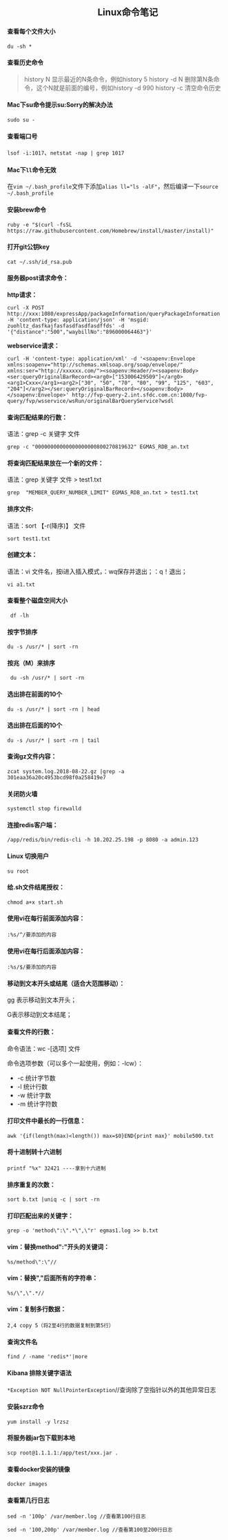 ## &emsp;&emsp;&emsp;&emsp;&emsp;&emsp;&emsp;&emsp;&emsp;&emsp;Linux命令笔记


#### 查看每个文件大小

`du -sh *`

#### 查看历史命令

> history N 显示最近的N条命令，例如history 5
> history -d N 删除第N条命令，这个N就是前面的编号，例如history -d 990
> history -c 清空命令历史

#### Mac下su命令提示su:Sorry的解决办法

`sudo su -`

#### 查看端口号

`lsof -i:1017`、`netstat -nap | grep 1017`

#### Mac下`ll`命令无效

在`vim ~/.bash_profile`文件下添加`alias ll="ls -alF"`，然后编译一下`source ~/.bash_profile`

#### 安装brew命令

`ruby -e "$(curl -fsSL https://raw.githubusercontent.com/Homebrew/install/master/install)"`

#### 打开git公钥key

`cat ~/.ssh/id_rsa.pub`

#### 服务器post请求命令：

**http请求：**

```shell
curl -X POST http://xxx:1080/expressApp/packageInformation/queryPackageInformation -H 'content-type: application/json' -H 'msgid: zuohltz_dasfkajfasfasdfasdfasdffds' -d '{"distance":"500","waybillNo":"896000064463"}'
```

**webservice请求：**

```shell
curl -H 'content-type: application/xml' -d '<soapenv:Envelope xmlns:soapenv="http://schemas.xmlsoap.org/soap/envelope/" xmlns:ser="http://xxxxxx.com/"><soapenv:Header/><soapenv:Body><ser:queryOriginalBarRecord><arg0>["153006429509"]</arg0><arg1>Cxxx</arg1><arg2>["30", "50", "70", "80", "99", "125", "603", "204"]</arg2></ser:queryOriginalBarRecord></soapenv:Body></soapenv:Envelope>' http://fvp-query-2.int.sfdc.com.cn:1080/fvp-query/fvp/wsservice/wsRun/originalBarQueryService?wsdl
```



#### 查询匹配结果的行数：

语法：grep -c 关键字 文件

`grep -c "00000000000000000000800270819632" EGMAS_RDB_an.txt `

#### 将查询匹配结果放在一个新的文件：

语法：grep 关键字 文件 > test1.txt

`grep  "MEMBER_QUERY_NUMBER_LIMIT" EGMAS_RDB_an.txt > test1.txt`

#### 排序文件:

语法：sort 【-r(降序)】 文件

`sort test1.txt `

#### 创建文本：

语法：vi 文件名，按i进入插入模式，：wq保存并退出；：q！退出；

`vi a1.txt`

#### 查看整个磁盘空间大小

` df -lh`

#### 按字节排序

`du -s /usr/* | sort -rn`

#### 按兆（M）来排序

` du -sh /usr/* | sort -rn`

#### 选出排在前面的10个

`du -s /usr/* | sort -rn | head`

#### 选出排在后面的10个

`du -s /usr/* | sort -rn | tail`

#### 查询gz文件内容：

`zcat system.log.2018-08-22.gz |grep -a 301eaa36a20c4953bcd98f0a258419e7`

#### 关闭防火墙

`systemctl stop firewalld`

#### 连接redis客户端：

`/app/redis/bin/redis-cli -h 10.202.25.198 -p 8080 -a admin.123`

#### Linux 切换用户

`su root`

#### 给.sh文件结尾授权：

`chmod a+x start.sh`

#### 使用vi在每行前面添加内容：

`:%s/^/要添加的内容`

#### 使用vi在每行后面添加内容：

`:%s/$/要添加的内容`

#### 移动到文本开头或结尾（适合大范围移动）：

gg 表示移动到文本开头；

G表示移动到文本结尾；

#### 查看文件的行数：

命令语法：wc -[选项] 文件

命令选项参数（可以多个一起使用，例如：-lcw）：

- -c 统计字节数
- -l 统计行数
- -w 统计字数
- -m 统计字符数

#### 打印文件中最长的一行信息：

`awk '{if(length(max)<length()) max=$0}END{print max}' mobile500.txt`

#### 将十进制转十六进制

`printf "%x" 32421 ----拿到十六进制`

#### 排序重复的次数：

`sort b.txt |uniq -c | sort -rn`

#### 打印匹配出来的关键字：

`grep -o 'method\":\".*\",\"r' egmas1.log >> b.txt`

#### vim：替换method":"开头的关键词：

`%s/method\":\"//`

#### vim：替换","后面所有的字符串：

`%s/\",\".*//`

#### vim：复制多行数据：

`2,4 copy 5（将2至4行的数据复制到第5行）`

#### 查询文件名

`find / -name 'redis*'|more`

#### Kibana 排除关键字语法

`*Exception NOT NullPointerException`//查询除了空指针以外的其他异常日志

#### 安装szrz命令

`yum install -y lrzsz`

#### 将服务器jar包下载到本地

`scp root@1.1.1.1:/app/test/xxx.jar .`

#### 查看docker安装的镜像

`docker images`

#### 查看第几行日志

`sed -n '100p' /var/member.log //查看第100行日志`

`sed -n '100,200p' /var/member.log //查看第100至200行日志`

